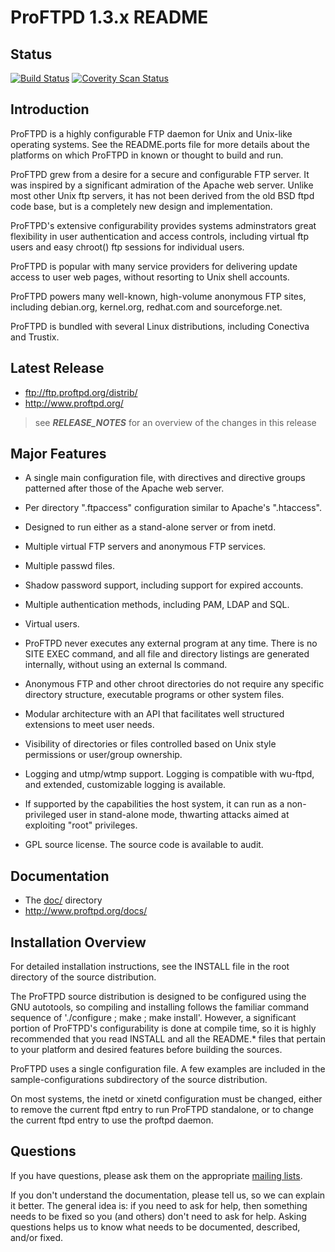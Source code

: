 ProFTPD 1.3.x README
==================

Status
------
[![Build Status](https://travis-ci.org/proftpd/proftpd.svg?branch=master)](https://travis-ci.org/proftpd/proftpd)
[![Coverity Scan Status](https://scan.coverity.com/projects/198/badge.svg)](https://scan.coverity.com/projects/198)

Introduction
------------

ProFTPD is a highly configurable FTP daemon for Unix and Unix-like
operating systems.  See the README.ports file for more details about
the platforms on which ProFTPD in known or thought to build and run.

ProFTPD grew from a desire for a secure and configurable FTP server.
It was inspired by a significant admiration of the Apache web server.
Unlike most other Unix ftp servers, it has not been derived from the old
BSD ftpd code base, but is a completely new design and implementation.

ProFTPD's extensive configurability provides systems adminstrators great
flexibility in user authentication and access controls, including virtual
ftp users and easy chroot() ftp sessions for individual users.

ProFTPD is popular with many service providers for delivering update
access to user web pages, without resorting to Unix shell accounts.

ProFTPD powers many well-known, high-volume anonymous FTP sites,
including debian.org, kernel.org, redhat.com and sourceforge.net.

ProFTPD is bundled with several Linux distributions, including
Conectiva and Trustix.

Latest Release
--------------

- ftp://ftp.proftpd.org/distrib/
- http://www.proftpd.org/

>see _**RELEASE_NOTES**_ for an overview of the changes in this release

Major Features
--------------

- A single main configuration file, with directives and directive groups patterned after those of the Apache web server. 

- Per directory ".ftpaccess" configuration similar to Apache's ".htaccess". 

- Designed to run either as a stand-alone server or from inetd.

- Multiple virtual FTP servers and anonymous FTP services. 

- Multiple passwd files.

- Shadow password support, including support for expired accounts.

- Multiple authentication methods, including PAM, LDAP and SQL.

- Virtual users.

- ProFTPD never executes any external program at any time. There is no SITE EXEC command, and all file and directory listings are generated internally, without using an external ls command.

- Anonymous FTP and other chroot directories do not require any specific directory structure, executable programs or other system files. 

- Modular architecture with an API that facilitates well structured extensions to meet user needs.

- Visibility of directories or files controlled based on Unix style permissions or user/group ownership. 

- Logging and utmp/wtmp support.  Logging is compatible with wu-ftpd, and extended, customizable logging is available.

- If supported by the capabilities the host system, it can run as a non-privileged user in stand-alone mode, thwarting attacks aimed at exploiting "root" privileges.

- GPL source license.  The source code is available to audit. 

Documentation
-------------

- The [doc/](doc/) directory
- http://www.proftpd.org/docs/

Installation Overview
---------------------

For detailed installation instructions, see the INSTALL file in the root directory of the source distribution.

The ProFTPD source distribution is designed to be configured using the GNU autotools, so compiling and installing follows the familiar command sequence of './configure ; make ; make install'.  However, a significant portion of ProFTPD's configurability is done at compile time, so it is highly recommended that you read INSTALL and all the README.* files that pertain to your platform and desired features before building the sources.

ProFTPD uses a single configuration file.  A few examples are included in the sample-configurations subdirectory of the source distribution.

On most systems, the inetd or xinetd configuration must be changed, either to remove the current ftpd entry to run ProFTPD standalone, or to change the current ftpd entry to use the proftpd daemon.

Questions
---------

If you have questions, please ask them on the appropriate [mailing lists](http://www.proftpd.org/lists.html).

If you don't understand the documentation, please tell us, so we can explain it better.  The general idea is: if you need to ask for help, then something needs to be fixed so you (and others) don't need to ask for help.  Asking questions helps us to know what needs to be documented, described, and/or fixed.
